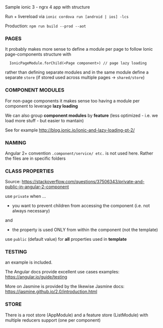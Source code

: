 Sample ionic 3 - ngrx 4 app with structure

Run + livereload via `ionic cordova run [android | ios] -lcs`

Production: `npm run build --prod --aot`

### PAGES
 It probably makes more sense to define a module per page to follow Ionic page-components structure with 

      IonicPageModule.forChild(<Page component>) // page lazy loading
      
  rather than defining separate modules 
  and in the same module define a separate `store` (if stored used across multiple pages -> `shared/store`)

### COMPONENT MODULES

For non-page components it makes sense too having a module per component to leverage **lazy loading**

We can also group **component modules** by **feature** (less optimized - i.e. we load more stuff - but easier to mantain)

See for example http://blog.ionic.io/ionic-and-lazy-loading-pt-2/

### NAMING

Angular 2+ convention `.component/service/ etc.` is not used here. Rather the files are in specific folders

### CLASS PROPERTIES

Source: https://stackoverflow.com/questions/37506343/private-and-public-in-angular-2-component

use `private` when ... 
- you want to prevent children from accessing the component (i.e. not always necessary)

and

- the property is used ONLY from within the component (not the template)

use `public` (default value) for **all** properties used in **template** 

### TESTING

an example is included.

The Angular docs provide excellent use cases examples: https://angular.io/guide/testing

More on Jasmine is provided by the likewise Jasmine docs: https://jasmine.github.io/2.0/introduction.html

### STORE

There is a root store (AppModule) and a feature store (ListModule) with multiple reducers support (one per component)

